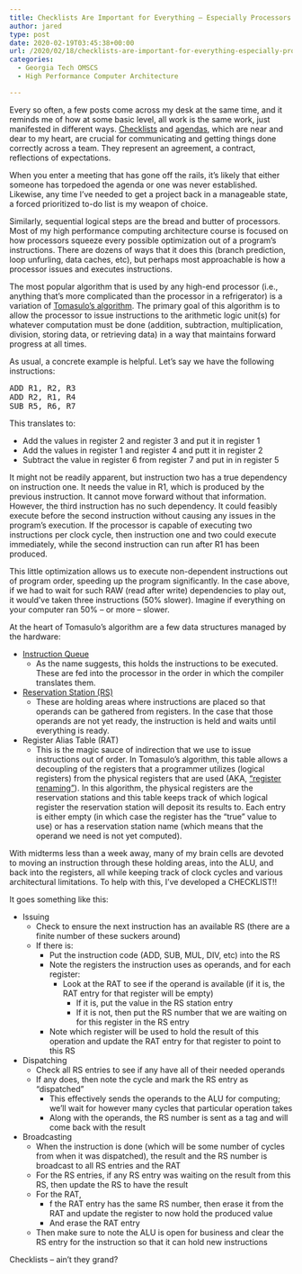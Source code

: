 ```yaml
---
title: Checklists Are Important for Everything – Especially Processors
author: jared
type: post
date: 2020-02-19T03:45:38+00:00
url: /2020/02/18/checklists-are-important-for-everything-especially-processors/
categories:
  - Georgia Tech OMSCS
  - High Performance Computer Architecture

---
```

Every so often, a few posts come across my desk at the same time, and it reminds me of how at some basic level, all work is the same work, just manifested in different ways. [Checklists][1] and [agendas][2], which are near and dear to my heart, are crucial for communicating and getting things done correctly across a team. They represent an agreement, a contract, reflections of expectations.

When you enter a meeting that has gone off the rails, it&#8217;s likely that either someone has torpedoed the agenda or one was never established. Likewise, any time I&#8217;ve needed to get a project back in a manageable state, a forced prioritized to-do list is my weapon of choice.

Similarly, sequential logical steps are the bread and butter of processors. Most of my high performance computing architecture course is focused on how processors squeeze every possible optimization out of a program&#8217;s instructions. There are dozens of ways that it does this (branch prediction, loop unfurling, data caches, etc), but perhaps most approachable is how a processor issues and executes instructions.

<!--more-->

The most popular algorithm that is used by any high-end processor (i.e., anything that&#8217;s more complicated than the processor in a refrigerator) is a variation of [Tomasulo&#8217;s algorithm][3]. The primary goal of this algorithm is to allow the processor to issue instructions to the arithmetic logic unit(s) for whatever computation must be done (addition, subtraction, multiplication, division, storing data, or retrieving data) in a way that maintains forward progress at all times.

As usual, a concrete example is helpful. Let&#8217;s say we have the following instructions:

<pre>ADD R1, R2, R3
ADD R2, R1, R4
SUB R5, R6, R7
</pre>

This translates to:

  * Add the values in register 2 and register 3 and put it in register 1
  * Add the values in register 1 and register 4 and putt it in register 2
  * Subtract the value in register 6 from register 7 and put in in register 5

It might not be readily apparent, but instruction two has a true dependency on instruction one. It needs the value in R1, which is produced by the previous instruction. It cannot move forward without that information. However, the third instruction has no such dependency. It could feasibly execute before the second instruction without causing any issues in the program&#8217;s execution. If the processor is capable of executing two instructions per clock cycle, then instruction one and two could execute immediately, while the second instruction can run after R1 has been produced.

This little optimization allows us to execute non-dependent instructions out of program order, speeding up the program significantly. In the case above, if we had to wait for such RAW (read after write) dependencies to play out, it would&#8217;ve taken three instructions (50% slower). Imagine if everything on your computer ran 50% &#8211; or more &#8211; slower.

At the heart of Tomasulo&#8217;s algorithm are a few data structures managed by the hardware:

  * [Instruction Queue][4] 
      * As the name suggests, this holds the instructions to be executed. These are fed into the processor in the order in which the compiler translates them.
  * [Reservation Station (RS)][5] 
      * These are holding areas where instructions are placed so that operands can be gathered from registers. In the case that those operands are not yet ready, the instruction is held and waits until everything is ready.
  * Register Alias Table (RAT) 
      * This is the magic sauce of indirection that we use to issue instructions out of order. In Tomasulo&#8217;s algorithm, this table allows a decoupling of the registers that a programmer utilizes (logical registers) from the physical registers that are used (AKA, [&#8220;register renaming&#8221;][6]). In this algorithm, the physical registers are the reservation stations and this table keeps track of which logical register the reservation station will deposit its results to. Each entry is either empty (in which case the register has the &#8220;true&#8221; value to use) or has a reservation station name (which means that the operand we need is not yet computed).

With midterms less than a week away, many of my brain cells are devoted to moving an instruction through these holding areas, into the ALU, and back into the registers, all while keeping track of clock cycles and various architectural limitations. To help with this, I&#8217;ve developed a CHECKLIST!!

It goes something like this:

  * Issuing 
      * Check to ensure the next instruction has an available RS (there are a finite number of these suckers around)
      * If there is: 
          * Put the instruction code (ADD, SUB, MUL, DIV, etc) into the RS
          * Note the registers the instruction uses as operands, and for each register: 
              * Look at the RAT to see if the operand is available (if it is, the RAT entry for that register will be empty) 
                  * If it is, put the value in the RS station entry
                  * If it is not, then put the RS number that we are waiting on for this register in the RS entry
          * Note which register will be used to hold the result of this operation and update the RAT entry for that register to point to this RS
  * Dispatching 
      * Check all RS entries to see if any have all of their needed operands
      * If any does, then note the cycle and mark the RS entry as &#8220;dispatched&#8221; 
          * This effectively sends the operands to the ALU for computing; we&#8217;ll wait for however many cycles that particular operation takes
          * Along with the operands, the RS number is sent as a tag and will come back with the result
  * Broadcasting 
      * When the instruction is done (which will be some number of cycles from when it was dispatched), the result and the RS number is broadcast to all RS entries and the RAT
      * For the RS entries, if any RS entry was waiting on the result from this RS, then update the RS to have the result
      * For the RAT, 
          * f the RAT entry has the same RS number, then erase it from the RAT and update the register to now hold the produced value
          * And erase the RAT entry
      * Then make sure to note the ALU is open for business and clear the RS entry for the instruction so that it can hold new instructions

Checklists &#8211; ain&#8217;t they grand?

 [1]: https://nesslabs.com/checklists
 [2]: https://www.biddlebrain.com/2020/02/launchpad-a-successful-client-call/
 [3]: https://en.wikipedia.org/wiki/Tomasulo_algorithm
 [4]: https://en.wikipedia.org/wiki/Prefetch_input_queue#Instruction_queue
 [5]: https://en.wikipedia.org/wiki/Reservation_station
 [6]: https://en.wikipedia.org/wiki/Register_renaming